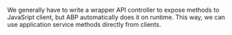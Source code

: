 
We generally have to write a wrapper API controller to expose methods to JavaSript client, but ABP automatically does it on runtime. This way, we can use application service methods directly from clients.

